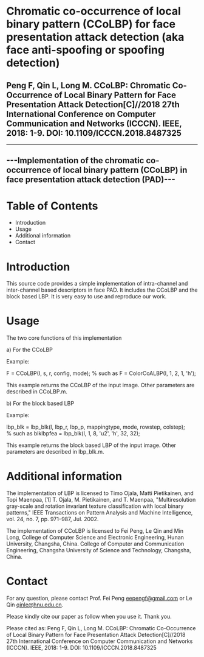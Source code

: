 # Chromatic co-occurrence of local binary pattern (CCoLBP) for face presentation attack detection (aka face anti-spoofing or spoofing detection)

## Peng F, Qin L, Long M. CCoLBP: Chromatic Co-Occurrence of Local Binary Pattern for Face Presentation Attack Detection[C]//2018 27th International Conference on Computer Communication and Networks (ICCCN). IEEE, 2018: 1-9. DOI: 10.1109/ICCCN.2018.8487325

----------------------------------------------------------
---Implementation of the chromatic co-occurrence of local binary pattern (CCoLBP) in face presentation attack detection (PAD)---
----------------------------------------------------------

Table of Contents
=================

- Introduction
- Usage
- Additional information
- Contact


Introduction
============

This source code provides a simple implementation of intra-channel and inter-channel based descriptors in face PAD.
It includes the CCoLBP and the block based LBP.
It is very easy to use and reproduce our work.


Usage
=====

The two core functions of this implementation

a) For the CCoLBP

Example:

F = CCoLBP(I, s, r, config, mode);	% such as F = ColorCoALBP(I, 1, 2, 1, 'h');
	
This example returns the CCoLBP of the input image. Other parameters are described in CCoLBP.m.

b) For the block based LBP

Example:

lbp_blk = lbp_blk(I, lbp_r, lbp_p, mappingtype, mode, rowstep, colstep);	
% such as blklbpfea = lbp_blk(I, 1, 8, 'u2', 'h', 32, 32);

This example returns the block based LBP of the input image. Other parameters are described in lbp_blk.m.


Additional information
======================

The implementation of LBP is licensed to Timo Ojala, Matti Pietikainen, and Topi Maenpaa,
[1] T. Ojala, M. Pietikainen, and T. Maenpaa,
    "Multiresolution gray-scale and rotation invariant texture classification with local binary patterns,"
    IEEE Transactions on Pattern Analysis and Machine Intelligence, vol. 24, no. 7, pp. 971–987, Jul. 2002.

The implementation of CCoLBP is licensed to Fei Peng, Le Qin and Min Long, 
College of Computer Science and Electronic Engineering, Hunan University, Changsha, China.
College of Computer and Communication Engineering, Changsha University of Science and Technology, Changsha, China.


Contact
============

For any question, please contact Prof. Fei Peng <eepengf@gmail.com> or Le Qin <qinle@hnu.edu.cn>.

Please kindly cite our paper as follow when you use it. Thank you.

Please cited as: Peng F, Qin L, Long M. CCoLBP: Chromatic Co-Occurrence of Local Binary Pattern for Face Presentation Attack Detection[C]//2018 27th International Conference on Computer Communication and Networks (ICCCN). IEEE, 2018: 1-9. DOI: 10.1109/ICCCN.2018.8487325

